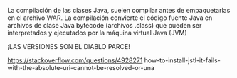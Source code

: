 La compilación de las clases Java, suelen compilar antes de empaquetarlas en el archivo WAR. La compilación convierte el código fuente Java en archivos de clase Java bytecode (archivos .class) que pueden ser interpretados y ejecutados por la máquina virtual Java (JVM)

¡LAS VERSIONES SON EL DIABLO PARCE!

https://stackoverflow.com/questions/4928271 how-to-install-jstl-it-fails-with-the-absolute-uri-cannot-be-resolved-or-una